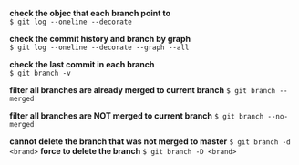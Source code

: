 **check the objec that each branch point to**  
`$ git log --oneline --decorate`

**check the commit history and branch by graph**  
`$ git log --oneline --decorate --graph --all`

**check the last commit in each branch**  
`$ git branch -v`  

**filter all branches are already merged to current branch**
`$ git branch --merged`


**filter all branches are NOT  merged to current branch**
`$ git branch --no-merged`

**cannot delete the branch that was not merged to master**
`$ git branch -d <brand>`
**force to delete the branch**
`$ git branch -D <brand>`